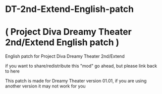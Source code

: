 # DT-2nd-Extend-English-patch 
# ( Project Diva Dreamy Theater 2nd/Extend English patch )

English patch for Project Diva Dreamy Theater 2nd/Extend

if you want to share/redistribute this "mod" go ahead, but please link back to here

This patch is made for Dreamy Theater version 01.01, if you are using another version it may not work for you
